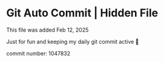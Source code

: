# Git Auto Commit | Hidden File

This file was added Feb 12, 2025

Just for fun and keeping my daily git commit active 🤪

commit number: 1047832
